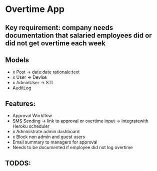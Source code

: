 # Overtime App

## Key requirement: company needs documentation that salaried employees did or did not get overtime each week

## Models
- x Post -> date:date rationale:text
- x User -> Devise
- x AdminUser -> STI
- AuditLog

## Features:
- Approval Workflow
- SMS Sending -> link to approval or overtime input -> integratewith Heroku scheduler
- x Administrate admin dashboard
- x Block non admin and guest users
- Email summary to managers for approval
- Needs to be documented if employee did not log overtime

## TODOS:


